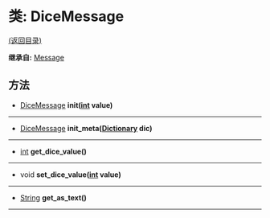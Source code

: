 # 类: DiceMessage  
[(返回目录)](README.md)  
  
**继承自:** [Message](Message.md)  
  
## 方法 
  
- [DiceMessage](DiceMessage.md) **init([int](https://docs.godotengine.org/en/latest/classes/class_int.html) value)**  
  
---  
  
- [DiceMessage](DiceMessage.md) **init_meta([Dictionary](https://docs.godotengine.org/en/latest/classes/class_dictionary.html) dic)**  
  
---  
  
- [int](https://docs.godotengine.org/en/latest/classes/class_int.html) **get_dice_value()**  
  
---  
  
- void **set_dice_value([int](https://docs.godotengine.org/en/latest/classes/class_int.html) value)**  
  
---  
  
- [String](https://docs.godotengine.org/en/latest/classes/class_string.html) **get_as_text()**  
  
---  
  

